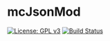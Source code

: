 # mcJsonMod
[![License: GPL v3](https://img.shields.io/badge/License-GPL%20v3-blue.svg)](https://www.gnu.org/licenses/gpl-3.0)
[![Build Status](https://travis-ci.org/nailujx86/mcJsonMod.svg?branch=master)](https://travis-ci.org/nailujx86/mcJsonMod)
